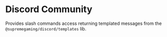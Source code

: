# Discord Community

Provides slash commands access returning templated messages from the `@supremegaming/discord/templates` lib.
